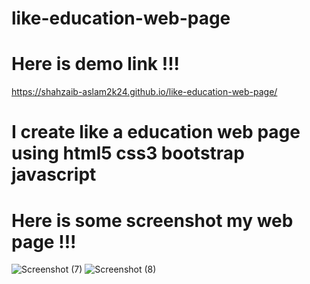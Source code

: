 # like-education-web-page
# Here is demo link !!!
https://shahzaib-aslam2k24.github.io/like-education-web-page/
# I create like a education web page using html5 css3 bootstrap javascript
# Here is some screenshot my web page !!!
![Screenshot (7)](https://github.com/Shahzaib-Aslam2k24/like-education-web-page/assets/156350344/76544e29-1854-4688-ac8c-ce04f3baea7b)
![Screenshot (8)](https://github.com/Shahzaib-Aslam2k24/like-education-web-page/assets/156350344/b2a9c61e-ab43-4f86-ae5c-25723a1f14e9)
